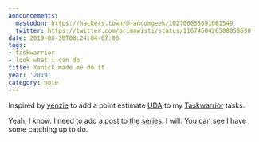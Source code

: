 ```yaml
---
announcements:
  mastodon: https://hackers.town/@randomgeek/102706655891061549
  twitter: https://twitter.com/brianwisti/status/1167460426508058630
date: 2019-08-30T08:24:04-07:00
tags:
- taskwarrior
- look what i can do
title: Yanick made me do it
year: '2019'
category: note
---
```


Inspired by [yenzie][] to add a point estimate [UDA] to my [Taskwarrior][] tasks.

Yeah, I know. I need to add a post to [the series][]. I will. You can see I have some catching up to do.

[yenzie]: https://twitter.com/yenzie/status/1167437274612736002
[UDA]: https://taskwarrior.org/docs/udas.html
[Taskwarrior]: https://taskwarrior.org
[the series]: /series/taskwarrior-babysteps
